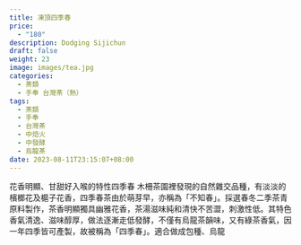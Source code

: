 ```yaml
---
title: 凍頂四季春
price:
  - "180"
description: Dodging Sijichun
draft: false
weight: 23
image: images/tea.jpg
categories:
  - 茶類
  - 手奉 台灣茶（熱）
tags:
  - 茶類
  - 手奉
  - 台灣茶
  - 中焙火
  - 中發酵
  - 烏龍茶
date: 2023-08-11T23:15:07+08:00
---
```

 花香明顯、甘甜好入喉的特性四季春  木柵茶園裡發現的自然雜交品種，有淡淡的檳榔花及槴子花香，四季春茶由於萌芽早，亦稱為「不知春」。採選春冬二季茶青原料製作，茶香明顯獨具幽雅花香，茶湯滋味純和清快不苦澀，刺激性低。其特色香氣清逸、滋味醇厚，做法逐漸走低發酵，不僅有烏龍茶韻味，又有綠茶香氣，因一年四季皆可產製，故被稱為「四季春」。適合做成包種、烏龍